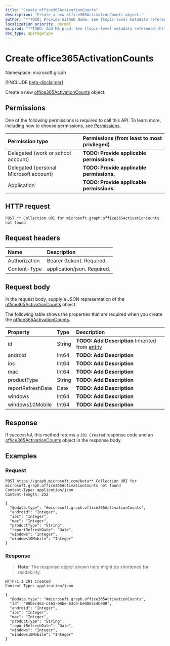 ```yaml
---
title: "Create office365ActivationCounts"
description: "Create a new office365ActivationCounts object."
author: "**TODO: Provide Github Name. See [topic-level metadata reference](https://msgo.azurewebsites.net/add/document/guidelines/metadata.html#topic-level-metadata)**"
localization_priority: Normal
ms.prod: "**TODO: Add MS prod. See [topic-level metadata reference](https://msgo.azurewebsites.net/add/document/guidelines/metadata.html#topic-level-metadata)**"
doc_type: apiPageType
---
```


# Create office365ActivationCounts
Namespace: microsoft.graph

[!INCLUDE [beta-disclaimer](../../includes/beta-disclaimer.md)]

Create a new [office365ActivationCounts](../resources/office365activationcounts.md) object.

## Permissions
One of the following permissions is required to call this API. To learn more, including how to choose permissions, see [Permissions](/graph/permissions-reference).

|Permission type|Permissions (from least to most privileged)|
|:---|:---|
|Delegated (work or school account)|**TODO: Provide applicable permissions.**|
|Delegated (personal Microsoft account)|**TODO: Provide applicable permissions.**|
|Application|**TODO: Provide applicable permissions.**|

## HTTP request

<!-- {
  "blockType": "ignored"
}
-->
``` http
POST ** Collection URI for microsoft.graph.office365ActivationCounts not found
```

## Request headers
|Name|Description|
|:---|:---|
|Authorization|Bearer {token}. Required.|
|Content-Type|application/json. Required.|

## Request body
In the request body, supply a JSON representation of the [office365ActivationCounts](../resources/office365activationcounts.md) object.

The following table shows the properties that are required when you create the [office365ActivationCounts](../resources/office365activationcounts.md).

|Property|Type|Description|
|:---|:---|:---|
|id|String|**TODO: Add Description** Inherited from [entity](../resources/entity.md)|
|android|Int64|**TODO: Add Description**|
|ios|Int64|**TODO: Add Description**|
|mac|Int64|**TODO: Add Description**|
|productType|String|**TODO: Add Description**|
|reportRefreshDate|Date|**TODO: Add Description**|
|windows|Int64|**TODO: Add Description**|
|windows10Mobile|Int64|**TODO: Add Description**|



## Response

If successful, this method returns a `201 Created` response code and an [office365ActivationCounts](../resources/office365activationcounts.md) object in the response body.

## Examples

### Request
<!-- {
  "blockType": "request",
  "name": "create_office365activationcounts_from_"
}
-->
``` http
POST https://graph.microsoft.com/beta** Collection URI for microsoft.graph.office365ActivationCounts not found
Content-Type: application/json
Content-length: 252

{
  "@odata.type": "#microsoft.graph.office365ActivationCounts",
  "android": "Integer",
  "ios": "Integer",
  "mac": "Integer",
  "productType": "String",
  "reportRefreshDate": "Date",
  "windows": "Integer",
  "windows10Mobile": "Integer"
}
```


### Response
>**Note:** The response object shown here might be shortened for readability.
<!-- {
  "blockType": "response",
  "truncated": true,
  "@odata.type": "microsoft.graph.office365ActivationCounts"
}
-->
``` http
HTTP/1.1 201 Created
Content-Type: application/json

{
  "@odata.type": "#microsoft.graph.office365ActivationCounts",
  "id": "08bec463-c463-08be-63c4-be0863c4be08",
  "android": "Integer",
  "ios": "Integer",
  "mac": "Integer",
  "productType": "String",
  "reportRefreshDate": "Date",
  "windows": "Integer",
  "windows10Mobile": "Integer"
}
```

